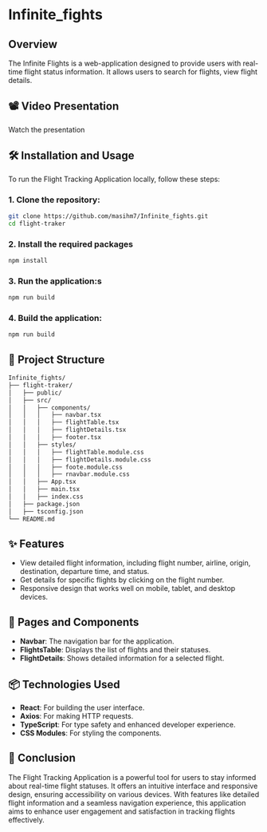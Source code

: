 # Infinite_fights

## Overview
The Infinite Flights is a web-application designed to provide users with real-time flight status information. It allows users to search for flights, view flight details.

## 📽️ Video Presentation

Watch the presentation

## 🛠️ Installation and Usage

To run the Flight Tracking Application locally, follow these steps:

### 1. Clone the repository:
```bash
git clone https://github.com/masihm7/Infinite_fights.git
cd flight-traker
```
### 2. Install the required packages
```bash
npm install
```
### 3. Run the application:s
```bash
npm run build
```
### 4. Build the application:
```bash
npm run build
```
## 📂 Project Structure

```bash
Infinite_fights/
├── flight-traker/
│   ├── public/                
│   ├── src/
│   │   ├── components/        
│   │   │   ├── navbar.tsx     
│   │   │   ├── flightTable.tsx
│   │   │   ├── flightDetails.tsx
│   │   │   ├── footer.tsx 
│   │   ├── styles/            
│   │   │   ├── flightTable.module.css 
│   │   │   ├── flightDetails.module.css
│   │   │   ├── foote.module.css
│   │   │   ├── rnavbar.module.css 
│   │   ├── App.tsx            
│   │   ├── main.tsx
│   │   ├── index.css          
│   ├── package.json          
│   ├── tsconfig.json         
└── README.md        
```
## ✨ Features

- View detailed flight information, including flight number, airline, origin, destination, departure time, and status.
- Get details for specific flights by clicking on the flight number.
- Responsive design that works well on mobile, tablet, and desktop devices.


## 📁 Pages and Components

- **Navbar**: The navigation bar for the application.
- **FlightsTable**: Displays the list of flights and their statuses.
- **FlightDetails**: Shows detailed information for a selected flight.

## 📦 Technologies Used

* **React**: For building the user interface.
* **Axios**: For making HTTP requests.
* **TypeScript**: For type safety and enhanced developer experience.
* **CSS Modules**: For styling the components.

## 🎉 Conclusion

The Flight Tracking Application is a powerful tool for users to stay informed about real-time flight statuses.  It offers an intuitive interface and responsive design, ensuring accessibility on various devices. With features like detailed flight information and a seamless navigation experience, this application aims to enhance user engagement and satisfaction in tracking flights effectively.
